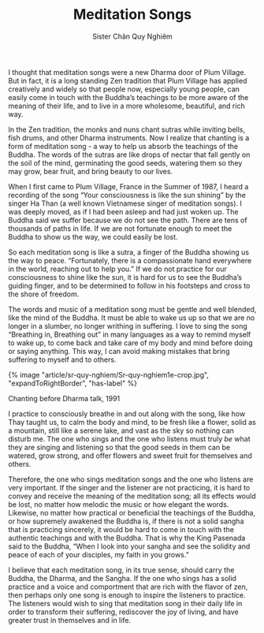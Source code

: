 ﻿---
title: Meditation Songs
author: Sister Chân Quy Nghiêm
---

I thought that meditation songs were a new Dharma door of Plum Village. But in fact, it is a long standing Zen tradition that Plum Village has applied creatively and widely so that people now, especially young people, can easily come in touch with the Buddha’s teachings to be more aware of the meaning of their life, and to live in a more wholesome, beautiful, and rich way.

In the Zen tradition, the monks and nuns chant sutras while inviting bells, fish drums, and other Dharma instruments. Now I realize that chanting is a form of meditation song - a way to help us absorb the teachings of the Buddha. The words of the sutras are like drops of nectar that fall gently on the soil of the mind, germinating the good seeds, watering them so they may grow, bear fruit, and bring beauty to our lives. 

When I first came to Plum Village, France in the Summer of 1987, I heard a recording of the song “Your consciousness is like the sun shining” by the singer Ha Than (a well known Vietnamese singer of meditation songs). I was deeply moved, as if I had been asleep and had just woken up. The Buddha said we suffer because we do not see the path. There are tens of thousands of paths in life. If we are not fortunate enough to meet the Buddha to show us the way, we could easily be lost. 

So each meditation song is like a sutra, a finger of the Buddha showing us the way to peace. “Fortunately, there is a compassionate hand everywhere in the world, reaching out to help you.” If we do not practice for our consciousness to shine like the sun, it is hard for us to see the Buddha’s guiding finger, and to be determined to follow in his footsteps and cross to the shore of freedom. 

The words and music of a meditation song must be gentle and well blended, like the mind of the Buddha. It must be able to wake us up so that we are no longer in a slumber, no longer writhing in suffering. I love to sing the song “Breathing in, Breathing out” in many languages as a way to remind myself to wake up, to come back and take care of my body and mind before doing or saying anything. This way, I can avoid making mistakes that bring suffering to myself and to others.

{% image "article/sr-quy-nghiem/Sr-quy-nghiem1e-crop.jpg", "expandToRightBorder", "has-label" %}
<p class="image-label">Chanting before Dharma talk, 1991</p>

I practice to consciously breathe in and out along with the song, like how Thay taught us, to calm the body and mind, to be fresh like a flower, solid as a mountain, still like a serene lake, and vast as the sky so nothing can disturb me. The one who sings and the one who listens must truly *be* what they are singing and listening so that the good seeds in them can be watered, grow strong, and offer flowers and sweet fruit for themselves and others. 

Therefore, the one who sings meditation songs and the one who listens are very important. If the singer and the listener are not practicing, it is hard to convey and receive the meaning of the meditation song; all its effects would be lost, no matter how melodic the music or how elegant the words. Likewise, no matter how practical or beneficial the teachings of the Buddha, or how supremely awakened the Buddha is, if there is not a solid sangha that is practicing sincerely, it would be hard to come in touch with the authentic teachings and with the Buddha. That is why the King Pasenada said to the Buddha, “When I look into your sangha and see the solidity and peace of each of your disciples, my faith in you grows.”  

I believe that each meditation song, in its true sense, should carry the Buddha, the Dharma, and the Sangha. If the one who sings has a solid practice and a voice and comportment that are rich with the flavor of zen, then perhaps only one song is enough to inspire the listeners to practice. The listeners would wish to sing that meditation song in their daily life in order to transform their suffering, rediscover the joy of living, and have greater trust in themselves and in life.
